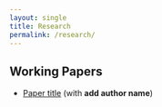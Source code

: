 ```yaml
---
layout: single
title: Research
permalink: /research/
---
```


## Working Papers

* [Paper title]() (with **add author name**)
